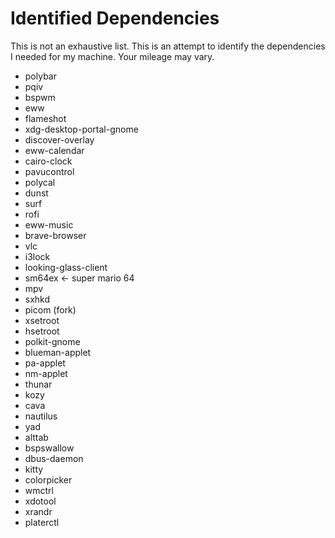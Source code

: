 # Identified Dependencies

This is not an exhaustive list. This is an attempt to identify the dependencies I needed for my machine. Your mileage may vary.

- polybar
- pqiv
- bspwm
- eww
- flameshot
- xdg-desktop-portal-gnome
- discover-overlay
- eww-calendar
- cairo-clock
- pavucontrol
- polycal
- dunst
- surf
- rofi
- eww-music
- brave-browser
- vlc
- i3lock
- looking-glass-client
- sm64ex <- super mario 64
- mpv
- sxhkd
- picom (fork)
- xsetroot
- hsetroot
- polkit-gnome
- blueman-applet
- pa-applet
- nm-applet
- thunar
- kozy
- cava
- nautilus
- yad
- alttab
- bspswallow
- dbus-daemon
- kitty
- colorpicker
- wmctrl
- xdotool
- xrandr
- platerctl
